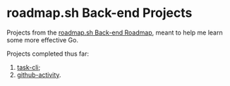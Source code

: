 # roadmap.sh Back-end Projects

Projects from the [roadmap.sh Back-end Roadmap](https://roadmap.sh/backend),
meant to help me learn some more effective Go.

Projects completed thus far:
1. [task-cli](https://roadmap.sh/projects/task-tracker);
2. [github-activity](https://roadmap.sh/projects/github-user-activity).
